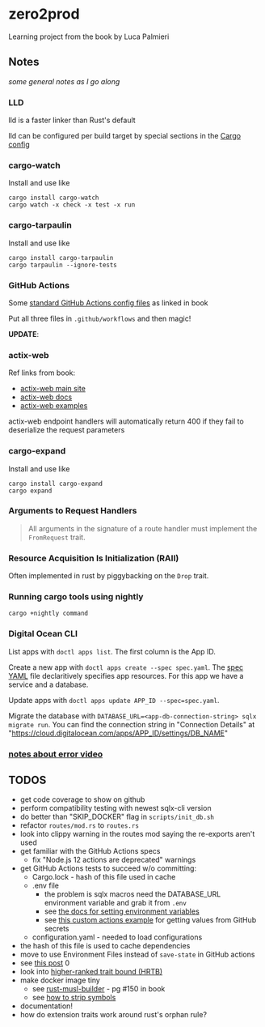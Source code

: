 # zero2prod

Learning project from the book by Luca Palmieri

## Notes

_some general notes as I go along_

### LLD

lld is a faster linker than Rust's default

lld can be configured per build target by special sections in the [Cargo config](.cargo/config.toml)

### cargo-watch

Install and use like

```
cargo install cargo-watch
cargo watch -x check -x test -x run
```

### cargo-tarpaulin

Install and use like

```
cargo install cargo-tarpaulin
cargo tarpaulin --ignore-tests
```

### GitHub Actions

Some [standard GitHub Actions config files](https://gist.github.com/LukeMathWalker/5ae1107432ce283310c3e601fac915f3) as linked in book

Put all three files in `.github/workflows` and then magic!

**UPDATE**:

### actix-web

Ref links from book:

- [actix-web main site](https://actix.rs/)
- [actix-web docs](https://docs.rs/actix-web/latest/actix_web/)
- [actix-web examples](https://github.com/actix/examples/)

actix-web endpoint handlers will automatically return 400 if they fail to deserialize the request parameters

### cargo-expand

Install and use like

```
cargo install cargo-expand
cargo expand
```

### Arguments to Request Handlers

> All arguments in the signature of a route handler must implement the `FromRequest` trait.

### Resource Acquisition Is Initialization (RAII)

Often implemented in rust by piggybacking on the `Drop` trait.

### Running cargo tools using nightly

`cargo +nightly command`

### Digital Ocean CLI

List apps with `doctl apps list`.
The first column is the App ID.

Create a new app with `doctl apps create --spec spec.yaml`.
The [spec YAML](./spec.yaml) file declaritively specifies app resources.
For this app we have a service and a database.

Update apps with `doctl apps update APP_ID --spec=spec.yaml`.

Migrate the database with `DATABASE_URL=<app-db-connection-string> sqlx migrate run`.
You can find the connection string in "Connection Details" at "https://cloud.digitalocean.com/apps/APP_ID/settings/DB_NAME"

### [notes about error video](error-handling-isnt-all-about-errors.nodes.md)

## TODOS

- get code coverage to show on github
- perform compatibility testing with newest sqlx-cli version
- do better than "SKIP_DOCKER" flag in `scripts/init_db.sh`
- refactor `routes/mod.rs` to `routes.rs`
- look into clippy warning in the routes mod saying the re-exports aren't used
- get familiar with the GitHub Actions specs
  - fix "Node.js 12 actions are deprecated" warnings
- get GitHub Actions tests to succeed w/o committing:
  - Cargo.lock - hash of this file used in cache
  - .env file
    - the problem is sqlx macros need the DATABASE_URL environment variable and grab it from `.env`
    - see [the docs for setting environment variables](https://docs.github.com/en/enterprise-cloud@latest/actions/learn-github-actions/environment-variables)
    - see [this custom actions example](https://github.com/ozaytsev86/create-env-file-action) for getting values from GitHub secrets
  - configuration.yaml - needed to load configurations
- the hash of this file is used to cache dependencies
- move to use Environment Files instead of `save-state` in GitHub actions
- see [this post](https://github.blog/changelog/2022-10-11-github-actions-deprecating-save-state-and-set-output-commands/)
  0
- look into [higher-ranked trait bound (HRTB)](https://doc.rust-lang.org/nomicon/hrtb.html)
- make docker image tiny
  - see [rust-musl-builder](https://github.com/emk/rust-musl-builder) - pg #150 in book
  - see [how to strip symbols](https://github.com/johnthagen/min-sized-rust#strip-symbols-from-binary)
- documentation!
- how do extension traits work around rust's orphan rule?
